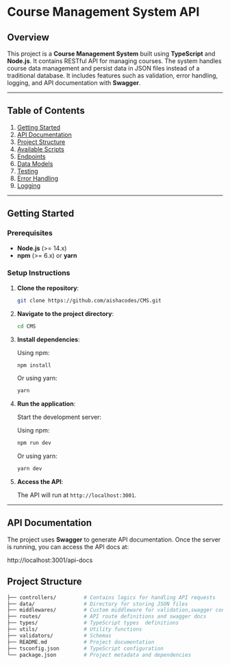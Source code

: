 # **Course Management System API**

## Overview

This project is a **Course Management System** built using **TypeScript** and **Node.js**. It contains RESTful API for managing courses. The system handles course data management and persist data in JSON files instead of a traditional database. It includes features such as validation, error handling, logging, and API documentation with **Swagger**.

---

## Table of Contents

1. [Getting Started](#getting-started)
2. [API Documentation](#api-documentation)
3. [Project Structure](#project-structure)
4. [Available Scripts](#available-scripts)
5. [Endpoints](#endpoints)
6. [Data Models](#data-models)
7. [Testing](#testing)
8. [Error Handling](#error-handling)
9. [Logging](#logging)

---

## Getting Started

### Prerequisites

- **Node.js** (>= 14.x)
- **npm** (>= 6.x) or **yarn**

### Setup Instructions

1. **Clone the repository**:

   ```bash
   git clone https://github.com/aishacodes/CMS.git
   ```

2. **Navigate to the project directory**:

   ```bash
   cd CMS
   ```

3. **Install dependencies**:

   Using npm:

   ```bash
   npm install
   ```

   Or using yarn:

   ```bash
   yarn
   ```

4. **Run the application**:

   Start the development server:

   Using npm:

   ```bash
   npm run dev
   ```

   Or using yarn:

   ```bash
   yarn dev
   ```

5. **Access the API**:

   The API will run at `http://localhost:3001`.

---

## API Documentation

The project uses **Swagger** to generate API documentation. Once the server is running, you can access the API docs at:

http://localhost:3001/api-docs

## Project Structure

```bash
├── controllers/         # Contains logics for handling API requests
├── data/                # Directory for storing JSON files
├── middlewares/         # Custom middleware for validation,swagger config, logging, error handling,
├── routes/              # API route definitions and swagger docs
├── types/               # TypeScript types  definitions
├── utils/               # Utility functions
├── validators/          # Schemas
├── README.md            # Project documentation
├── tsconfig.json        # TypeScript configuration
└── package.json         # Project metadata and dependencies
```
